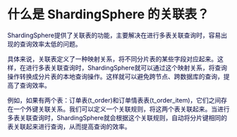 # 什么是 ShardingSphere 的关联表？

<font style="color:rgb(5, 7, 59);background-color:rgb(253, 253, 254);">ShardingSphere提供了关联表的功能，主要解决在进行多表关联查询时，容易出现的查询效率太低的问题。</font>

<font style="color:rgb(5, 7, 59);background-color:rgb(253, 253, 254);">具体来说，关联表定义了一种映射关系，将不同分片表的某些字段对应起来。这样，在进行多表关联查询时，ShardingSphere就可以通过这个映射关系，将查询操作转换成分片表的本地查询操作。这样就可以避免跨节点、跨数据库的查询，提高了查询效率。</font>

<font style="color:rgb(5, 7, 59);background-color:rgb(253, 253, 254);">例如，如果有两个表：订单表(t_order)和订单情表表(t_order_item)，它们之间存在一个外键关联关系。我们可以定义一个关联规则，将这两个表关联起来。当进行多表关联查询时，ShardingSphere就会根据这个关联规则，自动将分片键相同的表关联起来进行查询，从而提高查询的效率。</font>

